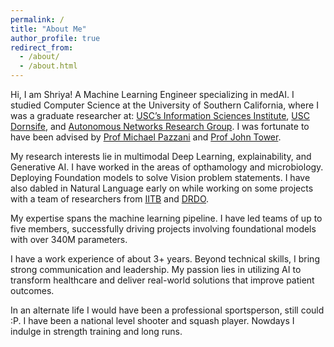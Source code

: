 ```yaml
---
permalink: /
title: "About Me"
author_profile: true
redirect_from: 
  - /about/
  - /about.html
---
```



Hi, I am Shriya!
A Machine Learning Engineer specializing in medAI. I studied Computer Science at the University of Southern California, where I was a graduate researcher at: [USC’s Information Sciences Institute](https://viterbischool.usc.edu/news/2022/11/ai4health-a-collab-for-the-future-of-health-care/), [USC Dornsife](https://dornsife.usc.edu/towerlab/people/), and [Autonomous Networks Research Group](https://anrg.usc.edu/www/). I was fortunate to have been advised by [Prof Michael Pazzani](https://www.isi.edu/directory/pazzani/) and [Prof John Tower](https://dornsife.usc.edu/profile/john-tower/).

My research interests lie in multimodal Deep Learning, explainability, and Generative AI. I have worked in the areas of opthamology and microbiology. Deploying Foundation models to solve Vision problem statements. I have also dabled in Natural Language early on while working on some projects with a team of researchers from [IITB](https://www.iitb.ac.in/) and [DRDO](https://www.drdo.gov.in/drdo/).

My expertise spans the machine learning pipeline. I have led teams of up to five members, successfully driving projects involving foundational models with over 340M parameters.

I have a work experience of about 3+ years. Beyond technical skills, I bring strong communication and leadership. My passion lies in utilizing AI to transform healthcare and deliver real-world solutions that improve patient outcomes.

In an alternate life I would have been a professional sportsperson, still could :P. 
I have been a national level shooter and squash player. Nowdays I indulge in strength training and long runs.
